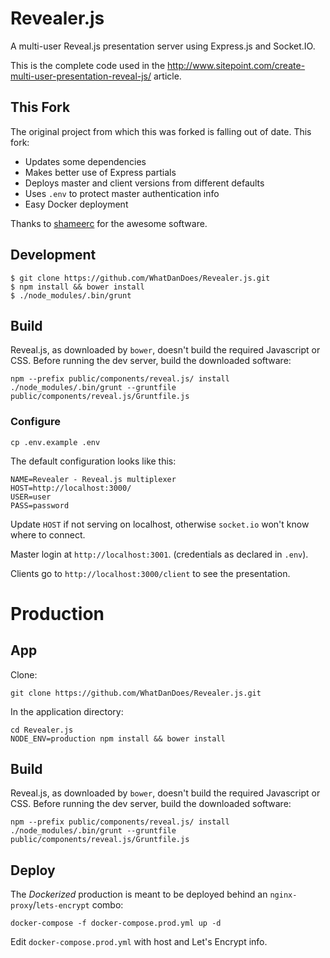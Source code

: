 # Revealer.js

A multi-user Reveal.js presentation server using Express.js and Socket.IO.

This is the complete code used in the http://www.sitepoint.com/create-multi-user-presentation-reveal-js/ article.  

## This Fork

The original project from which this was forked is falling out of date. This fork:

- Updates some dependencies
- Makes better use of Express partials
- Deploys master and client versions from different defaults
- Uses `.env` to protect master authentication info
- Easy Docker deployment

Thanks to [shameerc](https://github.com/shameerc/Revealer.js.git) for the awesome software.

## Development

```
$ git clone https://github.com/WhatDanDoes/Revealer.js.git
$ npm install && bower install
$ ./node_modules/.bin/grunt
```

## Build

Reveal.js, as downloaded by `bower`, doesn't build the required Javascript or CSS. Before running the dev server, build the downloaded software:

```
npm --prefix public/components/reveal.js/ install
./node_modules/.bin/grunt --gruntfile public/components/reveal.js/Gruntfile.js
```

### Configure

```
cp .env.example .env
```

The default configuration looks like this:

```
NAME=Revealer - Reveal.js multiplexer
HOST=http://localhost:3000/
USER=user
PASS=password
```

Update `HOST` if not serving on localhost, otherwise `socket.io` won't know where to connect.


Master login at `http://localhost:3001`. (credentials as declared in `.env`).

Clients go to `http://localhost:3000/client` to see the presentation.

# Production

## App

Clone:

```
git clone https://github.com/WhatDanDoes/Revealer.js.git
```

In the application directory:

```
cd Revealer.js
NODE_ENV=production npm install && bower install
```

## Build

Reveal.js, as downloaded by `bower`, doesn't build the required Javascript or CSS. Before running the dev server, build the downloaded software:

```
npm --prefix public/components/reveal.js/ install
./node_modules/.bin/grunt --gruntfile public/components/reveal.js/Gruntfile.js
```

## Deploy

The _Dockerized_ production is meant to be deployed behind an `nginx-proxy`/`lets-encrypt` combo:

```
docker-compose -f docker-compose.prod.yml up -d
```

Edit `docker-compose.prod.yml` with host and Let's Encrypt info.
